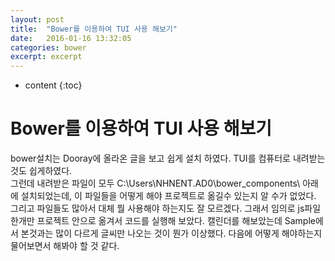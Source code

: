 ```yaml
---
layout: post
title:  "Bower를 이용하여 TUI 사용 해보기"
date:   2016-01-16 13:32:05
categories: bower
excerpt: excerpt
---
```

* content
{:toc}

# Bower를 이용하여 TUI 사용 해보기
bower설치는 Dooray에 올라온 글을 보고 쉽게 설치 하였다.
TUI를 컴퓨터로 내려받는것도 쉽게하였다.  
그런데 내려받은 파일이 모두 C:\Users\NHNENT.AD0\bower_components\ 아래에 설치되었는데,
이 파일들을 어떻게 해야 프로젝트로 옮길수 있는지 알 수가 없었다.
그리고 파일들도 많아서 대체 뭘 사용해야 하는지도 잘 모르겠다.
그래서 임의로 js파일 한개만 프로젝트 안으로 옮겨서 코드를 실행해 보았다.
캘린더를 해보았는데 Sample에서 본것과는 많이 다르게 글씨만 나오는 것이 뭔가 이상했다.
다음에 어떻게 해야하는지 물어보면서 해봐야 할 것 같다. 
